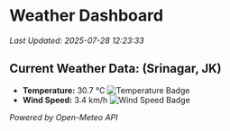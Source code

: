 
# Weather Dashboard

_Last Updated: 2025-07-28 12:23:33_

## Current Weather Data: (Srinagar, JK)
- **Temperature:** 30.7 °C ![Temperature Badge](https://img.shields.io/badge/Temperature-High%20Temp-orange)
- **Wind Speed:** 3.4 km/h ![Wind Speed Badge](https://img.shields.io/badge/Wind%20Speed-Light%20Wind-blue)

*Powered by Open-Meteo API*
